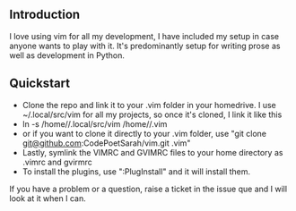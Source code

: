 

Introduction
------------
I love using vim for all my development, I have included my setup in case anyone wants to play with it. It's predominantly setup for writing prose as well as development in Python. 

## Quickstart 

* Clone the repo and link it to your .vim folder in your homedrive. I use ~/.local/src/vim for all my projects, so once it's cloned, I link it like this
* ln -s /home/<user>/.local/src/vim /home/<user>/.vim
* or if you want to clone it directly to your .vim folder, use "git clone git@github.com:CodePoetSarah/vim.git .vim"
* Lastly, symlink the VIMRC and GVIMRC files to your home directory as .vimrc and gvirmrc
* To install the plugins, use ":PlugInstall" and it will install them.
  
If you have a problem or a question, raise a ticket in the issue que and I will look at it when I can.
